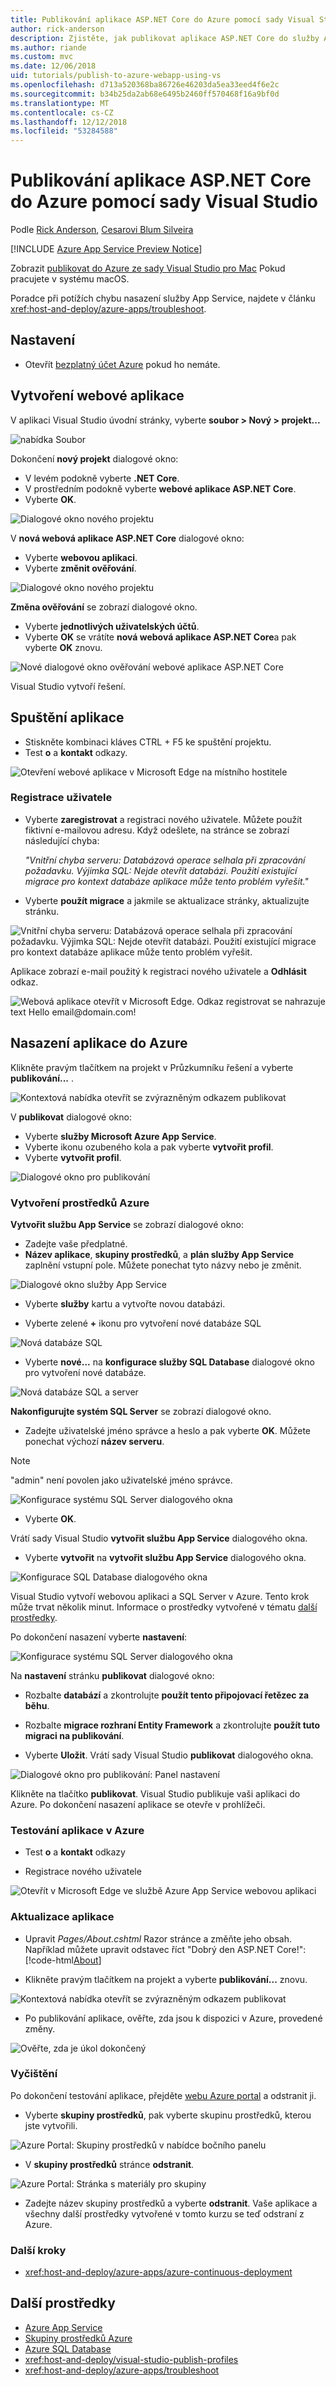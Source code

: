 ```yaml
---
title: Publikování aplikace ASP.NET Core do Azure pomocí sady Visual Studio
author: rick-anderson
description: Zjistěte, jak publikovat aplikace ASP.NET Core do služby Azure App Service pomocí sady Visual Studio.
ms.author: riande
ms.custom: mvc
ms.date: 12/06/2018
uid: tutorials/publish-to-azure-webapp-using-vs
ms.openlocfilehash: d713a520368ba86726e46203da5ea33eed4f6e2c
ms.sourcegitcommit: b34b25da2ab68e6495b2460ff570468f16a9bf0d
ms.translationtype: MT
ms.contentlocale: cs-CZ
ms.lasthandoff: 12/12/2018
ms.locfileid: "53284588"
---
```

# <a name="publish-an-aspnet-core-app-to-azure-with-visual-studio"></a>Publikování aplikace ASP.NET Core do Azure pomocí sady Visual Studio

Podle [Rick Anderson](https://twitter.com/RickAndMSFT), [Cesarovi Blum Silveira](https://github.com/cesarbs)

[!INCLUDE [Azure App Service Preview Notice](../includes/azure-apps-preview-notice.md)]

Zobrazit [publikovat do Azure ze sady Visual Studio pro Mac](https://blog.xamarin.com/publish-azure-visual-studio-mac/) Pokud pracujete v systému macOS.

Poradce při potížích chybu nasazení služby App Service, najdete v článku <xref:host-and-deploy/azure-apps/troubleshoot>.

## <a name="set-up"></a>Nastavení

* Otevřít [bezplatný účet Azure](https://azure.microsoft.com/free/dotnet/) pokud ho nemáte. 

## <a name="create-a-web-app"></a>Vytvoření webové aplikace

V aplikaci Visual Studio úvodní stránky, vyberte **soubor > Nový > projekt...**

![nabídka Soubor](publish-to-azure-webapp-using-vs/_static/file_new_project.png)

Dokončení **nový projekt** dialogové okno:

* V levém podokně vyberte **.NET Core**.
* V prostředním podokně vyberte **webové aplikace ASP.NET Core**.
* Vyberte **OK**.

![Dialogové okno nového projektu](publish-to-azure-webapp-using-vs/_static/new_prj.png)

V **nová webová aplikace ASP.NET Core** dialogové okno:

* Vyberte **webovou aplikaci**.
* Vyberte **změnit ověřování**.

![Dialogové okno nového projektu](publish-to-azure-webapp-using-vs/_static/new_prj_2.png)

**Změna ověřování** se zobrazí dialogové okno. 

* Vyberte **jednotlivých uživatelských účtů**.
* Vyberte **OK** se vrátíte **nová webová aplikace ASP.NET Core**a pak vyberte **OK** znovu.

![Nové dialogové okno ověřování webové aplikace ASP.NET Core](publish-to-azure-webapp-using-vs/_static/new_prj_auth.png) 

Visual Studio vytvoří řešení.

## <a name="run-the-app"></a>Spuštění aplikace

* Stiskněte kombinaci kláves CTRL + F5 ke spuštění projektu.
* Test **o** a **kontakt** odkazy.

![Otevření webové aplikace v Microsoft Edge na místního hostitele](publish-to-azure-webapp-using-vs/_static/show.png)

### <a name="register-a-user"></a>Registrace uživatele

* Vyberte **zaregistrovat** a registraci nového uživatele. Můžete použít fiktivní e-mailovou adresu. Když odešlete, na stránce se zobrazí následující chyba:

    *"Vnitřní chyba serveru: Databázová operace selhala při zpracování požadavku. Výjimka SQL: Nejde otevřít databázi. Použití existující migrace pro kontext databáze aplikace může tento problém vyřešit."*
* Vyberte **použít migrace** a jakmile se aktualizace stránky, aktualizujte stránku.

![Vnitřní chyba serveru: Databázová operace selhala při zpracování požadavku. Výjimka SQL: Nejde otevřít databázi. Použití existující migrace pro kontext databáze aplikace může tento problém vyřešit.](publish-to-azure-webapp-using-vs/_static/mig.png)

Aplikace zobrazí e-mail použitý k registraci nového uživatele a **Odhlásit** odkaz.

![Webová aplikace otevřít v Microsoft Edge. Odkaz registrovat se nahrazuje text Hello email@domain.com!](publish-to-azure-webapp-using-vs/_static/hello.png)

## <a name="deploy-the-app-to-azure"></a>Nasazení aplikace do Azure

Klikněte pravým tlačítkem na projekt v Průzkumníku řešení a vyberte **publikování...** .

![Kontextová nabídka otevřít se zvýrazněným odkazem publikovat](publish-to-azure-webapp-using-vs/_static/pub.png)

V **publikovat** dialogové okno:

* Vyberte **služby Microsoft Azure App Service**.
* Vyberte ikonu ozubeného kola a pak vyberte **vytvořit profil**.
* Vyberte **vytvořit profil**.

![Dialogové okno pro publikování](publish-to-azure-webapp-using-vs/_static/maas1.png)

### <a name="create-azure-resources"></a>Vytvoření prostředků Azure

**Vytvořit službu App Service** se zobrazí dialogové okno:

* Zadejte vaše předplatné.
* **Název aplikace**, **skupiny prostředků**, a **plán služby App Service** zaplnění vstupní pole. Můžete ponechat tyto názvy nebo je změnit.

![Dialogové okno služby App Service](publish-to-azure-webapp-using-vs/_static/newrg1.png)

* Vyberte **služby** kartu a vytvořte novou databázi.

* Vyberte zelené **+** ikonu pro vytvoření nové databáze SQL

![Nová databáze SQL](publish-to-azure-webapp-using-vs/_static/sql.png)

* Vyberte **nové...**  na **konfigurace služby SQL Database** dialogové okno pro vytvoření nové databáze.

![Nová databáze SQL a server](publish-to-azure-webapp-using-vs/_static/conf.png)

**Nakonfigurujte systém SQL Server** se zobrazí dialogové okno.

* Zadejte uživatelské jméno správce a heslo a pak vyberte **OK**. Můžete ponechat výchozí **název serveru**. 

> [!NOTE]
> "admin" není povolen jako uživatelské jméno správce.

![Konfigurace systému SQL Server dialogového okna](publish-to-azure-webapp-using-vs/_static/conf_servername.png)

* Vyberte **OK**.

Vrátí sady Visual Studio **vytvořit službu App Service** dialogového okna.

* Vyberte **vytvořit** na **vytvořit službu App Service** dialogového okna.

![Konfigurace SQL Database dialogového okna](publish-to-azure-webapp-using-vs/_static/conf_final.png)

Visual Studio vytvoří webovou aplikaci a SQL Server v Azure. Tento krok může trvat několik minut. Informace o prostředky vytvořené v tématu [další prostředky](#additonal-resources).

Po dokončení nasazení vyberte **nastavení**:

![Konfigurace systému SQL Server dialogového okna](publish-to-azure-webapp-using-vs/_static/set.png)

Na **nastavení** stránku **publikovat** dialogové okno:

  * Rozbalte **databází** a zkontrolujte **použít tento připojovací řetězec za běhu**.
  * Rozbalte **migrace rozhraní Entity Framework** a zkontrolujte **použít tuto migraci na publikování**.

* Vyberte **Uložit**. Vrátí sady Visual Studio **publikovat** dialogového okna. 

![Dialogové okno pro publikování: Panel nastavení](publish-to-azure-webapp-using-vs/_static/pubs.png)

Klikněte na tlačítko **publikovat**. Visual Studio publikuje vaši aplikaci do Azure. Po dokončení nasazení aplikace se otevře v prohlížeči.

### <a name="test-your-app-in-azure"></a>Testování aplikace v Azure

* Test **o** a **kontakt** odkazy

* Registrace nového uživatele

![Otevřít v Microsoft Edge ve službě Azure App Service webovou aplikaci](publish-to-azure-webapp-using-vs/_static/register.png)

### <a name="update-the-app"></a>Aktualizace aplikace

* Upravit *Pages/About.cshtml* Razor stránce a změňte jeho obsah. Například můžete upravit odstavec říct "Dobrý den ASP.NET Core!": [!code-html[About](publish-to-azure-webapp-using-vs/sample/about.cshtml?highlight=9&range=1-9)]

* Klikněte pravým tlačítkem na projekt a vyberte **publikování...**  znovu.

![Kontextová nabídka otevřít se zvýrazněným odkazem publikovat](publish-to-azure-webapp-using-vs/_static/pub.png)

* Po publikování aplikace, ověřte, zda jsou k dispozici v Azure, provedené změny.

![Ověřte, zda je úkol dokončený](publish-to-azure-webapp-using-vs/_static/final.png)

### <a name="clean-up"></a>Vyčištění

Po dokončení testování aplikace, přejděte [webu Azure portal](https://portal.azure.com/) a odstranit ji.

* Vyberte **skupiny prostředků**, pak vyberte skupinu prostředků, kterou jste vytvořili.

![Azure Portal: Skupiny prostředků v nabídce bočního panelu](publish-to-azure-webapp-using-vs/_static/portalrg.png)

* V **skupiny prostředků** stránce **odstranit**.

![Azure Portal: Stránka s materiály pro skupiny](publish-to-azure-webapp-using-vs/_static/rgd.png)

* Zadejte název skupiny prostředků a vyberte **odstranit**. Vaše aplikace a všechny další prostředky vytvořené v tomto kurzu se teď odstraní z Azure.

### <a name="next-steps"></a>Další kroky

* <xref:host-and-deploy/azure-apps/azure-continuous-deployment>

## <a name="additonal-resources"></a>Další prostředky

* [Azure App Service](/azure/app-service/app-service-web-overview)
* [Skupiny prostředků Azure](/azure/azure-resource-manager/resource-group-overview#resource-groups)
* [Azure SQL Database](/azure/sql-database/)
* <xref:host-and-deploy/visual-studio-publish-profiles>
* <xref:host-and-deploy/azure-apps/troubleshoot>
